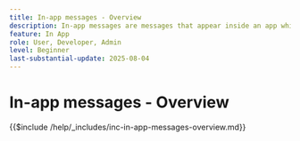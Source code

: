 ```yaml
---
title: In-app messages - Overview
description: In-app messages are messages that appear inside an app while the user is actively using it. They are overlay-type messages that sit on top of your app. They don't pop up on the lock screen or outside the app — instead, they show up as banners, pop-ups, or small cards while the user is exploring the app. 
feature: In App
role: User, Developer, Admin
level: Beginner
last-substantial-update: 2025-08-04
---
```


# In-app messages - Overview

{{$include /help/_includes/inc-in-app-messages-overview.md}}
